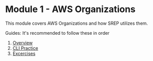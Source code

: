 # Module 1 - AWS Organizations

This module covers AWS Organizations and how SREP utilizes them.

Guides:
It's recommended to follow these in order
1. [Overview](overview.md)
2. [CLI Practice](cli-practice.md)
3. [Excercises](exercises.md)

